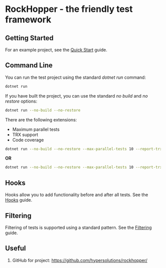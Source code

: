 # RockHopper - the friendly test framework

## Getting Started

For an example project, see the [Quick Start](Readme.QuickStart.md) guide.

## Command Line

You can run the test project using the standard _dotnet run_ command:

```bash
dotnet run
```

If you have built the project, you can use the standard _no build_ and _no restore_ options:

```bash
dotnet run --no-build --no-restore
```

There are the following extensions:

- Maximum parallel tests
- TRX support
- Code coverage

```bash
dotnet run --no-build --no-restore --max-parallel-tests 10 --report-trx --coverage
```

**OR**

```bash
dotnet run --no-build --no-restore --max-parallel-tests 10 --report-trx --report-trx-filename test.trx --coverage
```

## Hooks

Hooks allow you to add functionality before and after all tests. See the [Hooks](Readme.Hooks.md) guide.

## Filtering

Filtering of tests is supported using a standard pattern. See the [Filtering](Readme.Filtering.md) guide.

## Useful

1. GitHub for project: https://github.com/hypersolutions/rockhopper/